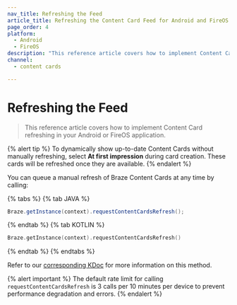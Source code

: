 ```yaml
---
nav_title: Refreshing the Feed
article_title: Refreshing the Content Card Feed for Android and FireOS
page_order: 4
platform: 
  - Android
  - FireOS
description: "This reference article covers how to implement Content Card refreshing in your Android or FireOS application."
channel:
  - content cards

---
```


# Refreshing the Feed

> This reference article covers how to implement Content Card refreshing in your Android or FireOS application.

{% alert tip %}
To dynamically show up-to-date Content Cards without manually refreshing, select **At first impression** during card creation. These cards will be refreshed once they are available.
{% endalert %}

You can queue a manual refresh of Braze Content Cards at any time by calling:

{% tabs %}
{% tab JAVA %}

```java
Braze.getInstance(context).requestContentCardsRefresh();
```

{% endtab %}
{% tab KOTLIN %}

```kotlin
Braze.getInstance(context).requestContentCardsRefresh()
```

{% endtab %}
{% endtabs %}

Refer to our [corresponding KDoc][1] for more information on this method.

{% alert important %}
The default rate limit for calling `requestContentCardsRefresh` is 3 calls per 10 minutes per device to prevent performance degradation and errors.
{% endalert %}

[1]: https://braze-inc.github.io/braze-android-sdk/kdoc/braze-android-sdk/com.braze/-i-braze/request-content-cards-refresh.html
